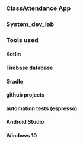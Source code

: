 ### ClassAttendance App
### System_dev_lab
### Tools used
#### Kotlin
#### Firebase database
#### Gradle
#### github projects
#### automation tests (espresso)
#### Android Studio
#### Windows 10
